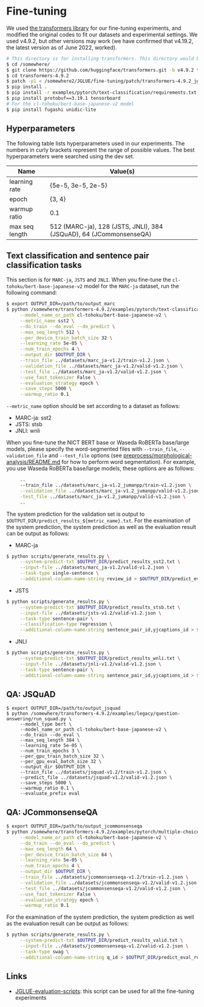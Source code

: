 # Fine-tuning

We used [the transformers library](https://github.com/huggingface/transformers) for our fine-tuning experiments, and modified the original codes to fit our datasets and experimental settings. We used v4.9.2, but other versions may work (we have confirmed that v4.19.2, the latest version as of June 2022, worked).

```bash
# This directory is for installing transformers. This directory would be better outside the JGLUE repository.)
$ cd /somewhere/  
$ git clone https://github.com/huggingface/transformers.git -b v4.9.2 transformers-4.9.2
$ cd transformers-4.9.2
$ patch -p1 < /somewhere2/JGLUE/fine-tuning/patch/transformers-4.9.2_jglue-1.2.0.patch
$ pip install .
$ pip install -r examples/pytorch/text-classification/requirements.txt
$ pip install protobuf==3.19.1 tensorboard
# For the cl-tohoku/bert-base-japanese-v2 model
$ pip install fugashi unidic-lite
```

## Hyperparameters

The following table lists hyperparameters used in our experiments. The numbers in curly brackets represent the range of possible values. The best hyperparameters were searched using the dev set.

|Name|Value(s)|
|----|-------|
|learning rate|{5e-5, 3e-5, 2e-5}|
|epoch|{3, 4}|
|warmup ratio|0.1|
|max seq length|512 (MARC-ja), 128 (JSTS, JNLI), 384 (JSQuAD), 64 (JCommonsenseQA)|

## Text classification and sentence pair classification tasks

This section is for `MARC-ja`, `JSTS` and `JNLI`. When you fine-tune the `cl-tohoku/bert-base-japanese-v2` model for the `MARC-ja` dataset, run the following command:

```bash
$ export OUTPUT_DIR=/path/to/output_marc
$ python /somewhere/transformers-4.9.2/examples/pytorch/text-classification/run_glue.py \
     --model_name_or_path cl-tohoku/bert-base-japanese-v2 \
     --metric_name sst2 \
     --do_train --do_eval --do_predict \
     --max_seq_length 512 \
     --per_device_train_batch_size 32 \
     --learning_rate 5e-05 \
     --num_train_epochs 4 \
     --output_dir $OUTPUT_DIR \
     --train_file ../datasets/marc_ja-v1.2/train-v1.2.json \
     --validation_file ../datasets/marc_ja-v1.2/valid-v1.2.json \
     --test_file ../datasets/marc_ja-v1.2/valid-v1.2.json \
     --use_fast_tokenizer False \
     --evaluation_strategy epoch \
     --save_steps 5000 \
     --warmup_ratio 0.1
```

`--metric_name` option should be set according to a dataset as follows:
- MARC-ja: sst2
- JSTS: stsb
- JNLI: wnli

When you fine-tune the NICT BERT base or Waseda RoBERTa base/large models, please specify the word-segmented files with `--train_file`, `--validation_file` and `--test_file` options (see [preprocess/morphological-analysis/README.md](/preprocess/morphological-analysis/README.md) for how to perform word segmentation). For example, you use Waseda RoBERTa base/large models, these options are as follows:

```bash
     ..
     --train_file ../datasets/marc_ja-v1.2_jumanpp/train-v1.2.json \
     --validation_file ../datasets/marc_ja-v1.2_jumanpp/valid-v1.2.json \
     -test_file ../datasets/marc_ja-v1.2_jumanpp/valid-v1.2.json \
     ..  
```

The system prediction for the validation set is output to `$OUTPUT_DIR/predict_results_${metric_name}.txt`.
For the examination of the system prediction, the system prediction as well as the evaluation result can be output as follows:

- MARC-ja
```bash
$ python scripts/generate_results.py \
     --system-predict-txt $OUTPUT_DIR/predict_results_sst2.txt \
     --input-file ../datasets/marc_ja-v1.2/valid-v1.2.json \
     --task-type single-sentence \
     --additional-column-name-string review_id > $OUTPUT_DIR/predict_eval_results.tsv
```
- JSTS
```bash
$ python scripts/generate_results.py \
     --system-predict-txt $OUTPUT_DIR/predict_results_stsb.txt \
     --input-file ../datasets/jsts-v1.2/valid-v1.2.json \
     --task-type sentence-pair \
     --classification-type regression \
     --additional-column-name-string sentence_pair_id,yjcaptions_id > $OUTPUT_DIR/predict_eval_results.tsv
```

- JNLI
```bash 
$ python scripts/generate_results.py \
     --system-predict-txt $OUTPUT_DIR/predict_results_wnli.txt \
     --input-file ../datasets/jnli-v1.2/valid-v1.2.json \
     --task-type sentence-pair \
     --additional-column-name-string sentence_pair_id,yjcaptions_id > $OUTPUT_DIR/predict_eval_results.tsv
``` 
## QA: JSQuAD

```
$ export OUTPUT_DIR=/path/to/output_jsquad
$ python /somewhere/transformers-4.9.2/examples/legacy/question-answering/run_squad.py \
     --model_type bert \
     --model_name_or_path cl-tohoku/bert-base-japanese-v2 \
     --do_train --do_eval \
     --max_seq_length 384 \
     --learning_rate 5e-05 \
     --num_train_epochs 3 \
     --per_gpu_train_batch_size 32 \
     --per_gpu_eval_batch_size 32 \
     --output_dir $OUTPUT_DIR \
     --train_file ../datasets/jsquad-v1.2/train-v1.2.json \
     --predict_file ../datasets/jsquad-v1.2/valid-v1.2.json \
     --save_steps 5000 \
     --warmup_ratio 0.1 \
     --evaluate_prefix eval
```

## QA: JCommonsenseQA

```bash
$ export OUTPUT_DIR=/path/to/output_jcommonsenseqa
$ python /somewhere/transformers-4.9.2/examples/pytorch/multiple-choice/run_swag.py \
     --model_name_or_path cl-tohoku/bert-base-japanese-v2 \
     --do_train --do_eval --do_predict \
     --max_seq_length 64 \
     --per_device_train_batch_size 64 \
     --learning_rate 5e-05 \
     --num_train_epochs 4 \
     --output_dir $OUTPUT_DIR \
     --train_file ../datasets/jcommonsenseqa-v1.2/train-v1.2.json \
     --validation_file ../datasets/jcommonsenseqa-v1.2/valid-v1.2.json \
     --test_file ../datasets/jcommonsenseqa-v1.2/valid-v1.2.json \
     --use_fast_tokenizer False \
     --evaluation_strategy epoch \
     --warmup_ratio 0.1
```

For the examination of the system prediction, the system prediction as well as the evaluation result can be output as follows:
```bash
$ python scripts/generate_results.py \
     --system-predict-txt $OUTPUT_DIR/predict_results_valid.txt \
     --input-file ../datasets/jcommonsenseqa-v1.2/valid-v1.2.json \
     --task-type swag \
     --additional-column-name-string q_id > $OUTPUT_DIR/predict_eval_results.tsv
```

## Links
- [JGLUE-evaluation-scripts](https://github.com/nobu-g/JGLUE-evaluation-scripts): this script can be used for all the fine-tuning experiments

